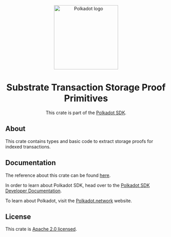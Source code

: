 <div align="center">

<img
alt="Polkadot logo" width="200"
src="https://raw.githubusercontent.com/paritytech/polkadot-sdk/rzadp/readmes/docs/images/Polkadot_Logo_Horizontal_Pink_BlackOnWhite.png">

# Substrate Transaction Storage Proof Primitives

This crate is part of the [Polkadot SDK](https://github.com/paritytech/polkadot-sdk/).

</div>

## About

This crate contains types and basic code to extract storage proofs for indexed transactions.

## Documentation

The reference about this crate can be found [here](https://paritytech.github.io/polkadot-sdk/master/sp_transaction_storage_proof).

In order to learn about Polkadot SDK, head over to the [Polkadot SDK Developer Documentation](https://paritytech.github.io/polkadot-sdk/master/polkadot_sdk_docs/index.html).

To learn about Polkadot, visit the [Polkadot.network](https://polkadot.network/) website.

## License

This crate is [Apache 2.0 licensed](https://spdx.org/licenses/Apache-2.0.html).
